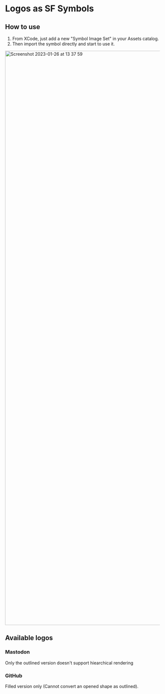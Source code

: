 # Logos as SF Symbols

## How to use

1. From XCode, just add a new "Symbol Image Set" in your Assets catalog.
2. Then import the symbol directly and start to use it.

<img width="1863" alt="Screenshot 2023-01-26 at 13 37 59" src="https://user-images.githubusercontent.com/736246/214839551-e66cf266-cf61-435c-924b-f5f78d4e0b30.png">

## Available logos

### Mastodon
Only the outlined version doesn't support hiearchical rendering

### GitHub
Filled version only (Cannot convert an opened shape as outlined).
